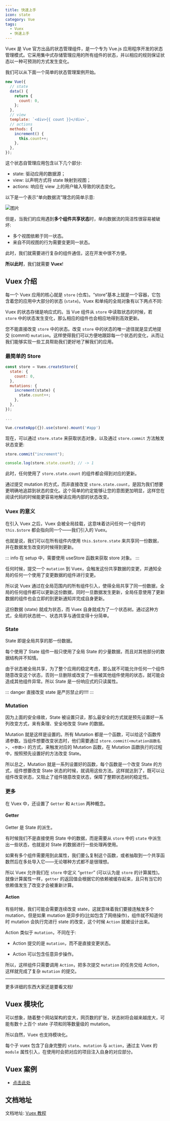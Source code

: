 ```yaml
---
title: 快速上手
icon: state
category: Vue
tags:
  - Vuex
  - 快速上手
---
```


Vuex 是 Vue 官方出品的状态管理组件，是一个专为 Vue.js 应用程序开发的状态管理模式。它采用集中式存储管理应用的所有组件的状态，并以相应的规则保证状态以一种可预测的方式发生变化。

<!-- more -->

我们可以从下面一个简单的状态管理案例开始。

```js
new Vue({
  // state
  data() {
    return {
      count: 0,
    };
  },
  // view
  template: `<div>{{ count }}</div>`,
  // actions
  methods: {
    increment() {
      this.count++;
    },
  },
});
```

这个状态自管理应用包含以下几个部分:

- state: 驱动应用的数据源；
- view: 以声明方式将 state 映射到视图；
- actions: 响应在 view 上的用户输入导致的状态变化。

以下是一个表示“单向数据流”理念的简单示意:

![图片](https://vuex.vuejs.org/flow.png)

但是，当我们的应用遇到**多个组件共享状态**时，单向数据流的简洁性很容易被破坏:

- 多个视图依赖于同一状态。
- 来自不同视图的行为需要变更同一状态。

此时，我们就需要进行复杂的组件通信，这在开发中很不方便。

**所以此时**，我们就需要 **Vuex**!

## Vuex 介绍

每一个 Vuex 应用的核心就是 `store` (仓库)。“store”基本上就是一个容器，它包含着您的应用中大部分的状态 (`state`)。Vuex 和单纯的全局对象有以下两点不同:

Vuex 的状态存储是响应式的。当 Vue 组件从 `store` 中读取状态的时候，若 `store` 中的状态发生变化，那么相应的组件也会相应地得到高效更新。

您不能直接改变 `store` 中的状态。改变 `store` 中的状态的唯一途径就是显式地提交 (commit) `mutation`。这样使得我们可以方便地跟踪每一个状态的变化，从而让我们能够实现一些工具帮助我们更好地了解我们的应用。

### 最简单的 Store

```js
const store = Vuex.createStore({
  state: {
    count: 0,
  },
  mutations: {
    increment(state) {
      state.count++;
    },
  },
});

...

Vue.createApp({}).use(store).mount('#app')
```

现在，可以通过 `store.state` 来获取状态对象，以及通过 `store.commit` 方法触发状态变更:

```js
store.commit("increment");

console.log(store.state.count); // -> 1
```

此时，任何使用了 `store.state.count` 的组件都会得到对应的更新。

通过提交 mutation 的方式，而非直接改变 `store.state.count`，是因为我们想要更明确地追踪到状态的变化。这个简单的约定能够让您的意图更加明显，这样您在阅读代码的时候能更容易地解读应用内部的状态改变。

### Vuex 的意义

在引入 Vuex 之后，Vuex 会被全局挂载，这意味着访问任何一个组件的 `this.$store` 都会指向同一个——我们引入的 Vuex。

也就是说，我们可以在所有组件内使用 `this.$store.state` 来共享同一份数据，并在数据发生改变的时候得到更新。

::: info
在 setup 中，需要使用 useStore 函数来获取 store 对象。
:::

任何时候，提交一个 `mutation` 到 Vuex，会触发这份共享数据的变更，并通知全局的任何一个使用了变更数据的组件进行变更。

所以说 Vuex 通过在全局范围内的所有组件引入，使得全局共享了同一份数据，全局的任何组件都可以更新这份数据，同时一旦数据发生更新，全局任意使用了更新数据的组件也会立即的到更新通知并完成自身更新。

这份数据 (state) 就成为状态，而 Vuex 自身就成为了一个状态树。通过这种方式，全局的状态统一、状态共享与通信变得十分简单。

### State

State 即是全局共享的那一份数据。

每个使用了 State 组件一般只使用了全局 State 的少量数据，而且对其他部分的数据结构并不知情。

由于状态被全局共享，为了整个应用的稳定考虑，那么就不可能允许任何一个组件随意改变这个状态，否则一旦删除或改变了一些被其他组件使用的状态，就可能会造成其他组件异常。所以 State 是一份响应式的只读属性。

::: danger
直接改变 state 是严厉禁止的!!!!
:::

### Mutation

因为上面的安全缘故，State 被设置只读，那么最安全的方式就是预先设置好一系列改变方式，来有条理、安全地改变 State 的数据。

Mutation 就是这样是设置的。所有 Mutation 都是一个函数，可以给这个函数传递参数。当组件想要改变状态时，他们需要通过 `store.commit(<mutation函数名>, <参数>)` 的方式，来触发对应的 Mutation 函数，在 Mutation 函数执行的过程中，按照预先设置好的方法改变 State。

所以总之，Mutation 就是一系列设置好的函数，每个函数是一个改变 State 的方式，组件想要改变 State 状态的时候，就调用这些方法。这样就达到了，既可以让组件改变状态，又阻止了组件随意改变状态，保障了整颗状态树的稳定性。

### 更多

在 Vuex 中，还设置了 `Getter` 和 `Action` 两种概念。

#### Getter

Getter 是 State 的派生。

有时候我们不是直接使用 State 中的数据，而是需要从 `store` 中的 `state` 中派生出一些状态，也就是对 State 的数据进行一些处理再使用。

如果有多个组件需要用到此属性，我们要么复制这个函数，或者抽取到一个共享函数然后在多处导入它——无论哪种方式都不是很理想。

所以 Vuex 允许我们在 `store` 中定义 “`getter`” (可以认为是 `store` 的计算属性)。就像计算属性一样，`getter` 的返回值会根据它的依赖被缓存起来，且只有当它的依赖值发生了改变才会被重新计算。

#### Action

有些时候，我们可能会需要连续改变 state，这就意味着我们要接连触发多个 mutation，但是如果 mutation 是异步的(比如包含了网络操作)，组件就不知道何时 mutation 会执行完进行 state 的改变，这个时候 `Action` 就被设计出来。

Action 类似于 `mutation`，不同在于:

- Action 提交的是 `mutation`，而不是直接变更状态。

- Action 可以包含任意异步操作。

所以，这样组件只需要调用 `Action`，把多次提交 `mutation` 的任务交给 Action，这样就完成了复杂 `mutation` 的提交。

---

更多详细的东西大家还是要看文档!

## Vuex 模块化

可以想象，随着整个网站架构的变大，网页数的扩张，状态树将会越来越庞大，可能有数十上百个 state 子项和同等数量级的 mutation。

所以自然，Vuex 也支持模块化。

每个子 vuex 包含了自身完整的 `state`、`mutation` 与 `action`，通过主 Vuex 的 `module` 属性引入，在使用时会把对应的项目注入自身的对应部分。

## Vuex 案例

- [点击此处](demo.md)

## 文档地址

文档地址: [Vuex 教程](https://vuex.vuejs.org/zh/)
